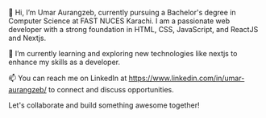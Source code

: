 👋 Hi, I’m Umar Aurangzeb, currently pursuing a Bachelor's degree in Computer Science at FAST NUCES Karachi. I am a passionate web developer with a strong foundation in HTML, CSS, JavaScript, and ReactJS and Nextjs.

🌱 I’m currently learning and exploring new technologies like nextjs to enhance my skills as a developer.

📫 You can reach me on LinkedIn at https://www.linkedin.com/in/umar-aurangzeb/ to connect and discuss opportunities.

Let's collaborate and build something awesome together!
